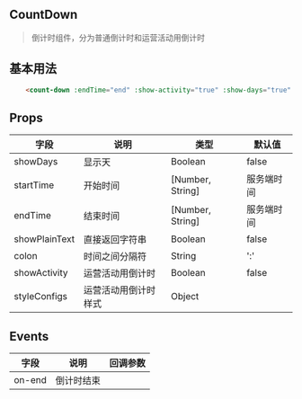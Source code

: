 ## CountDown
> 倒计时组件，分为普通倒计时和运营活动用倒计时

## 基本用法


```html
    <count-down :endTime="end" :show-activity="true" :show-days="true" :style-configs="configs"></count-down>
```

## Props

| 字段 | 说明 | 类型 | 默认值
|----- | ----- | ----- | ----- 
| showDays | 显示天 | Boolean | false
| startTime | 开始时间 | [Number, String] | 服务端时间
| endTime | 结束时间 | [Number, String] | 服务端时间
| showPlainText | 直接返回字符串 | Boolean | false
| colon | 时间之间分隔符 | String | ':'
| showActivity | 运营活动用倒计时 | Boolean | false
| styleConfigs | 运营活动用倒计时样式 | Object | 


## Events

| 字段 | 说明 | 回调参数 
|----- | ----- | ----- 
| on-end | 倒计时结束 |  

